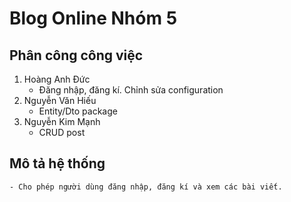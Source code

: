 # Blog Online Nhóm 5
## Phân công công việc
1. Hoàng Anh Đức
    - Đăng nhập, đăng kí. Chỉnh sửa configuration
2. Nguyễn Văn Hiếu
    - Entity/Dto package
3. Nguyễn Kim Mạnh
    - CRUD post
## Mô tả hệ thống
    - Cho phép người dùng đăng nhập, đăng kí và xem các bài viết.

